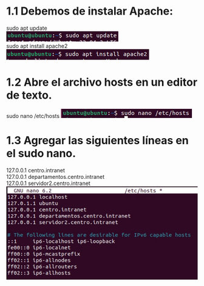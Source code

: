 # 1.1 Debemos de instalar Apache:
sudo apt update  
![imagen1](../Foto/update.jpg)  
sudo apt install apache2  
![imagen2](../Foto/apacheInstall.png)


# 1.2 Abre el archivo hosts en un editor de texto.
sudo nano /etc/hosts
![imagen3](../Foto/sudo%20nano.jpg)


# 1.3 Agregar las siguientes líneas en el sudo nano.
127.0.0.1       centro.intranet  
127.0.0.1       departamentos.centro.intranet  
127.0.0.1       servidor2.centro.intranet  
![imagen4](../Foto/GNU%20nano.jpg)

